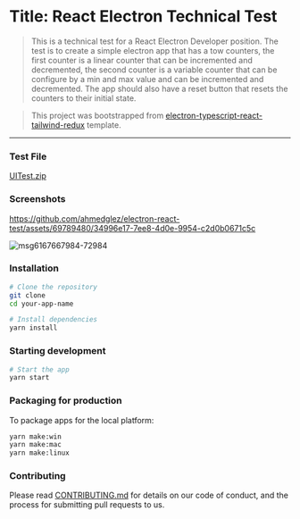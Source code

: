 # Title: React Electron Technical Test

> This is a technical test for a React Electron Developer position. The test is to create a simple electron app that has a tow counters, the first counter is a linear counter that can be incremented and decremented, the second counter is a variable counter that can be configure by a min and max value and can be incremented and decremented. The app should also have a reset button that resets the counters to their initial state.

> This project was bootstrapped from [electron-typescript-react-tailwind-redux](https://github.com/saucesteals/electron-typescript-react-tailwind-redux.git) template.

---
### **Test File**
[UITest.zip](https://github.com/ahmedglez/electron-react-test/files/14547369/UITest.zip)


### **Screenshots**


https://github.com/ahmedglez/electron-react-test/assets/69789480/34996e17-7ee8-4d0e-9954-c2d0b0671c5c

![msg6167667984-72984](https://github.com/ahmedglez/electron-react-test/assets/69789480/2bbce965-24d1-4ce3-b6f1-7150cd0bd1a0)


### **Installation**

```bash
# Clone the repository
git clone
cd your-app-name

# Install dependencies
yarn install
```

### **Starting development**

```bash
# Start the app
yarn start
```

### **Packaging for production**

To package apps for the local platform:

```bash
yarn make:win
yarn make:mac
yarn make:linux
```

### **Contributing**

Please read [CONTRIBUTING.md](CONTRIBUTING.md) for details on our code of conduct, and the process for submitting pull requests to us.




